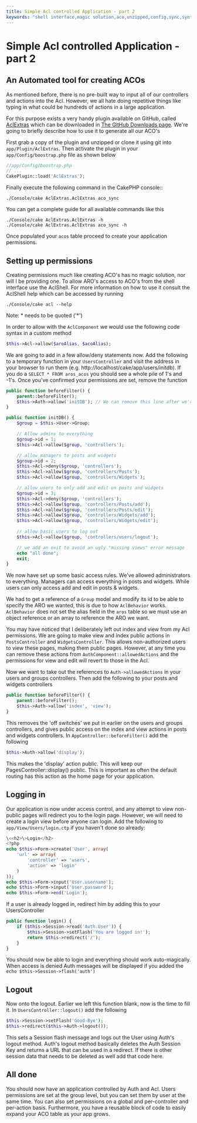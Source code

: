 ```yaml
---
title: Simple Acl controlled Application - part 2
keywords: "shell interface,magic solution,aco,unzipped,config,sync,syntax,cakephp,php,running,acl"
---
```


# Simple Acl controlled Application - part 2

## An Automated tool for creating ACOs

As mentioned before, there is no pre-built way to input all of our
controllers and actions into the Acl. However, we all hate doing
repetitive things like typing in what could be hundreds of actions
in a large application.

For this purpose exists a very handy plugin available on GitHub, called
[AclExtras](https://github.com/markstory/acl_extras/) which can
be downloaded in [The GitHub Downloads page](https://github.com/markstory/acl_extras/zipball/master).
We're going to briefly describe how to use it to generate all our ACO's

First grab a copy of the plugin and unzipped or clone it using git into
`app/Plugin/AclExtras`. Then activate the plugin in your `app/Config/boostrap.php`
file as shown below

```php
//app/Config/boostrap.php
// ...
CakePlugin::load('AclExtras');

```

Finally execute the following command in the CakePHP console::

```
./Console/cake AclExtras.AclExtras aco_sync

```

You can get a complete guide for all available commands like this

```
./Console/cake AclExtras.AclExtras -h
./Console/cake AclExtras.AclExtras aco_sync -h

```

Once populated your `acos` table proceed to create your application permissions.

## Setting up permissions

Creating permissions much like creating ACO's has no magic solution, nor will I
be providing one. To allow ARO's access to ACO's from the shell interface use
the AclShell. For more information on how to use it consult the AclShell help
which can be accessed by running

```
./Console/cake acl --help

```

Note: \* needs to be quoted ('\*')

In order to allow with the `AclComponent` we would use the
following code syntax in a custom method

```php
$this->Acl->allow($aroAlias, $acoAlias);

```

We are going to add in a few allow/deny statements now. Add the
following to a temporary function in your `UsersController` and
visit the address in your browser to run them (e.g.
http://localhost/cake/app/users/initdb). If you do a
`SELECT * FROM aros_acos` you should see a whole pile of 1's and
-1's. Once you've confirmed your permissions are set, remove the
function

```php
public function beforeFilter() {
    parent::beforeFilter();
    $this->Auth->allow('initDB'); // We can remove this line after we're finished
}

public function initDB() {
    $group = $this->User->Group;

    // Allow admins to everything
    $group->id = 1;
    $this->Acl->allow($group, 'controllers');

    // allow managers to posts and widgets
    $group->id = 2;
    $this->Acl->deny($group, 'controllers');
    $this->Acl->allow($group, 'controllers/Posts');
    $this->Acl->allow($group, 'controllers/Widgets');

    // allow users to only add and edit on posts and widgets
    $group->id = 3;
    $this->Acl->deny($group, 'controllers');
    $this->Acl->allow($group, 'controllers/Posts/add');
    $this->Acl->allow($group, 'controllers/Posts/edit');
    $this->Acl->allow($group, 'controllers/Widgets/add');
    $this->Acl->allow($group, 'controllers/Widgets/edit');
        
    // allow basic users to log out
    $this->Acl->allow($group, 'controllers/users/logout');

    // we add an exit to avoid an ugly "missing views" error message
    echo "all done";
    exit;
}

```

We now have set up some basic access rules. We've allowed
administrators to everything. Managers can access everything in
posts and widgets. While users can only access add and edit in
posts & widgets.

We had to get a reference of a `Group` model and modify its id to
be able to specify the ARO we wanted, this is due to how
`AclBehavior` works. `AclBehavior` does not set the alias field
in the `aros` table so we must use an object reference or an
array to reference the ARO we want.

You may have noticed that I deliberately left out index and view
from my Acl permissions. We are going to make view and index public
actions in `PostsController` and `WidgetsController`. This
allows non-authorized users to view these pages, making them public
pages. However, at any time you can remove these actions from
`AuthComponent::allowedActions` and the permissions for view and
edit will revert to those in the Acl.

Now we want to take out the references to `Auth->allowedActions`
in your users and groups controllers. Then add the following to
your posts and widgets controllers

```php
public function beforeFilter() {
    parent::beforeFilter();
    $this->Auth->allow('index', 'view');
}

```

This removes the 'off switches' we put in earlier on the users and
groups controllers, and gives public access on the index and view
actions in posts and widgets controllers. In
`AppController::beforeFilter()` add the following

```php
$this->Auth->allow('display');

```

This makes the 'display' action public. This will keep our
PagesController::display() public. This is important as often the
default routing has this action as the home page for your
application.

## Logging in

Our application is now under access control, and any attempt to
view non-public pages will redirect you to the login page. However,
we will need to create a login view before anyone can login. Add
the following to `app/View/Users/login.ctp` if you haven't done
so already:

```php
\<<h2>\>Login</h2>
<?php
echo $this->Form->create('User', array(
    'url' => array(
        'controller' => 'users', 
        'action' => 'login'
    )
));
echo $this->Form->input('User.username');
echo $this->Form->input('User.password');
echo $this->Form->end('Login');

```

If a user is already logged in, redirect him by adding this to your
UsersController

```php
public function login() {
    if ($this->Session->read('Auth.User')) {
        $this->Session->setFlash('You are logged in!');
        return $this->redirect('/');
    }
}

```

You should now be able to login and everything should work
auto-magically. When access is denied Auth messages will be
displayed if you added the `echo $this->Session->flash('auth')`

## Logout

Now onto the logout. Earlier we left this function blank, now is
the time to fill it. In `UsersController::logout()` add the
following

```php
$this->Session->setFlash('Good-Bye');
$this->redirect($this->Auth->logout());

```

This sets a Session flash message and logs out the User using
Auth's logout method. Auth's logout method basically deletes the
Auth Session Key and returns a URL that can be used in a redirect.
If there is other session data that needs to be deleted as well add
that code here.

## All done

You should now have an application controlled by Auth and Acl.
Users permissions are set at the group level, but you can set them
by user at the same time. You can also set permissions on a global
and per-controller and per-action basis. Furthermore, you have a
reusable block of code to easily expand your ACO table as your app
grows.

